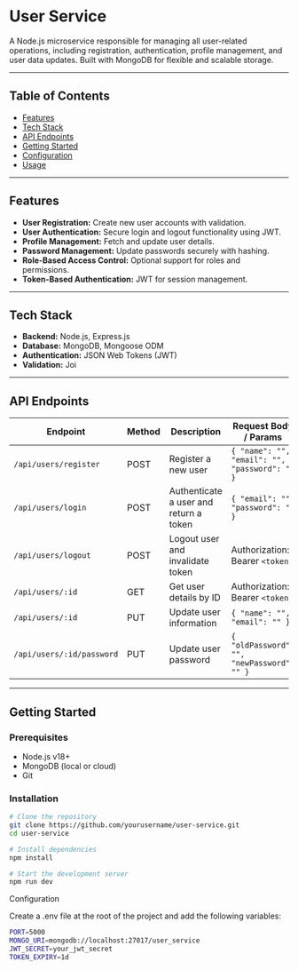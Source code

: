 # User Service

A Node.js microservice responsible for managing all user-related operations, including registration, authentication, profile management, and user data updates. Built with MongoDB for flexible and scalable storage.

---

## Table of Contents

- [Features](#features)  
- [Tech Stack](#tech-stack)  
- [API Endpoints](#api-endpoints)  
- [Getting Started](#getting-started)  
- [Configuration](#configuration)  
- [Usage](#usage)

---

## Features

- **User Registration:** Create new user accounts with validation.  
- **User Authentication:** Secure login and logout functionality using JWT.  
- **Profile Management:** Fetch and update user details.  
- **Password Management:** Update passwords securely with hashing.  
- **Role-Based Access Control:** Optional support for roles and permissions.  
- **Token-Based Authentication:** JWT for session management.  

---

## Tech Stack

- **Backend:** Node.js, Express.js  
- **Database:** MongoDB, Mongoose ODM  
- **Authentication:** JSON Web Tokens (JWT)  
- **Validation:** Joi  

---

## API Endpoints

| Endpoint                   | Method | Description                            | Request Body / Params                     |
|----------------------------|--------|----------------------------------------|------------------------------------------|
| `/api/users/register`      | POST   | Register a new user                     | `{ "name": "", "email": "", "password": "" }` |
| `/api/users/login`         | POST   | Authenticate a user and return a token | `{ "email": "", "password": "" }`        |
| `/api/users/logout`        | POST   | Logout user and invalidate token       | Authorization: Bearer `<token>`          |
| `/api/users/:id`           | GET    | Get user details by ID                  | Authorization: Bearer `<token>`          |
| `/api/users/:id`           | PUT    | Update user information                 | `{ "name": "", "email": "" }`            |
| `/api/users/:id/password`  | PUT    | Update user password                    | `{ "oldPassword": "", "newPassword": "" }` |

---

## Getting Started

### Prerequisites

- Node.js v18+  
- MongoDB (local or cloud)  
- Git  

### Installation

```bash
# Clone the repository
git clone https://github.com/yourusername/user-service.git
cd user-service

# Install dependencies
npm install

# Start the development server
npm run dev
```


Configuration

Create a .env file at the root of the project and add the following variables:
```bash
PORT=5000
MONGO_URI=mongodb://localhost:27017/user_service
JWT_SECRET=your_jwt_secret
TOKEN_EXPIRY=1d
```
